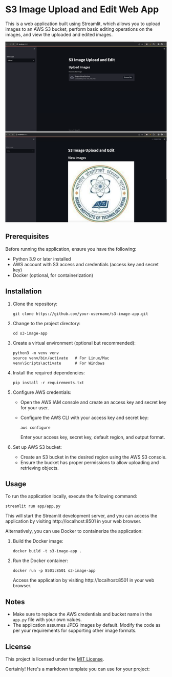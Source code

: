 # S3 Image Upload and Edit Web App

This is a web application built using Streamlit, which allows you to upload images to an AWS S3 bucket, perform basic editing operations on the images, and view the uploaded and edited images.

![App Preview](https://github.com/thiscodework/S3-Files-Sync/blob/main/images/image.png)
![App Preview](https://github.com/thiscodework/S3-Files-Sync/blob/main/images/image1.png)

## Prerequisites

Before running the application, ensure you have the following:

- Python 3.9 or later installed
- AWS account with S3 access and credentials (access key and secret key)
- Docker (optional, for containerization)

## Installation

1. Clone the repository:

   ```shell
   git clone https://github.com/your-username/s3-image-app.git
   ```

2. Change to the project directory:

   ```shell
   cd s3-image-app
   ```

3. Create a virtual environment (optional but recommended):

   ```shell
   python3 -m venv venv
   source venv/bin/activate   # For Linux/Mac
   venv\Scripts\activate      # For Windows
   ```

4. Install the required dependencies:

   ```shell
   pip install -r requirements.txt
   ```

5. Configure AWS credentials:

   - Open the AWS IAM console and create an access key and secret key for your user.
   - Configure the AWS CLI with your access key and secret key:

     ```shell
     aws configure
     ```

     Enter your access key, secret key, default region, and output format.

6. Set up AWS S3 bucket:

   - Create an S3 bucket in the desired region using the AWS S3 console.
   - Ensure the bucket has proper permissions to allow uploading and retrieving objects.

## Usage

To run the application locally, execute the following command:

```shell
streamlit run app/app.py
```

This will start the Streamlit development server, and you can access the application by visiting http://localhost:8501 in your web browser.

Alternatively, you can use Docker to containerize the application:

1. Build the Docker image:

   ```shell
   docker build -t s3-image-app .
   ```

2. Run the Docker container:

   ```shell
   docker run -p 8501:8501 s3-image-app
   ```

   Access the application by visiting http://localhost:8501 in your web browser.

## Notes

- Make sure to replace the AWS credentials and bucket name in the `app.py` file with your own values.
- The application assumes JPEG images by default. Modify the code as per your requirements for supporting other image formats.

## License

This project is licensed under the [MIT License](LICENSE).

Certainly! Here's a markdown template you can use for your project:
